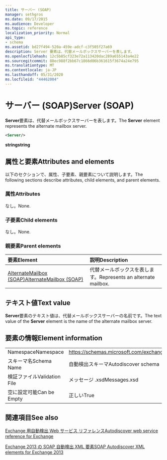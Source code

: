 ```yaml
---
title: サーバー (SOAP)
manager: sethgros
ms.date: 09/17/2015
ms.audience: Developer
ms.topic: reference
localization_priority: Normal
api_type:
- schema
ms.assetid: bd27f494-520a-459e-adcf-c3f505f27a69
description: Server 要素は、代替メールボックスサーバーを表します。
ms.openlocfilehash: 12c5b85cf323e72a113420dac289a655143a4e22
ms.sourcegitcommit: 88ec988f2bb67c1866d06b361615f3674a24e795
ms.translationtype: MT
ms.contentlocale: ja-JP
ms.lasthandoff: 05/31/2020
ms.locfileid: "44462004"
---
```

# <a name="server-soap"></a><span data-ttu-id="68d98-103">サーバー (SOAP)</span><span class="sxs-lookup"><span data-stu-id="68d98-103">Server (SOAP)</span></span>

<span data-ttu-id="68d98-104">**Server**要素は、代替メールボックスサーバーを表します。</span><span class="sxs-lookup"><span data-stu-id="68d98-104">The **Server** element represents the alternate mailbox server.</span></span> 
  
```XML
<Server/>
```

 <span data-ttu-id="68d98-105">**string**</span><span class="sxs-lookup"><span data-stu-id="68d98-105">**string**</span></span>
## <a name="attributes-and-elements"></a><span data-ttu-id="68d98-106">属性と要素</span><span class="sxs-lookup"><span data-stu-id="68d98-106">Attributes and elements</span></span>

<span data-ttu-id="68d98-107">以下のセクションで、属性、子要素、親要素について説明します。</span><span class="sxs-lookup"><span data-stu-id="68d98-107">The following sections describe attributes, child elements, and parent elements.</span></span>
  
### <a name="attributes"></a><span data-ttu-id="68d98-108">属性</span><span class="sxs-lookup"><span data-stu-id="68d98-108">Attributes</span></span>

<span data-ttu-id="68d98-109">なし。</span><span class="sxs-lookup"><span data-stu-id="68d98-109">None.</span></span>
  
### <a name="child-elements"></a><span data-ttu-id="68d98-110">子要素</span><span class="sxs-lookup"><span data-stu-id="68d98-110">Child elements</span></span>

<span data-ttu-id="68d98-111">なし。</span><span class="sxs-lookup"><span data-stu-id="68d98-111">None.</span></span>
  
### <a name="parent-elements"></a><span data-ttu-id="68d98-112">親要素</span><span class="sxs-lookup"><span data-stu-id="68d98-112">Parent elements</span></span>

|<span data-ttu-id="68d98-113">**要素**</span><span class="sxs-lookup"><span data-stu-id="68d98-113">**Element**</span></span>|<span data-ttu-id="68d98-114">**説明**</span><span class="sxs-lookup"><span data-stu-id="68d98-114">**Description**</span></span>|
|:-----|:-----|
|[<span data-ttu-id="68d98-115">AlternateMailbox (SOAP)</span><span class="sxs-lookup"><span data-stu-id="68d98-115">AlternateMailbox (SOAP)</span></span>](alternatemailbox-soap.md) <br/> |<span data-ttu-id="68d98-116">代替メールボックスを表します。</span><span class="sxs-lookup"><span data-stu-id="68d98-116">Represents an alternate mailbox.</span></span>  <br/> |
   
## <a name="text-value"></a><span data-ttu-id="68d98-117">テキスト値</span><span class="sxs-lookup"><span data-stu-id="68d98-117">Text value</span></span>

<span data-ttu-id="68d98-118">**Server**要素のテキスト値は、代替メールボックスサーバーの名前です。</span><span class="sxs-lookup"><span data-stu-id="68d98-118">The text value of the **Server** element is the name of the alternate mailbox server.</span></span> 
  
## <a name="element-information"></a><span data-ttu-id="68d98-119">要素の情報</span><span class="sxs-lookup"><span data-stu-id="68d98-119">Element information</span></span>

|||
|:-----|:-----|
|<span data-ttu-id="68d98-120">Namespace</span><span class="sxs-lookup"><span data-stu-id="68d98-120">Namespace</span></span>  <br/> |https://schemas.microsoft.com/exchange/2010/Autodiscover  <br/> |
|<span data-ttu-id="68d98-121">スキーマ名</span><span class="sxs-lookup"><span data-stu-id="68d98-121">Schema Name</span></span>  <br/> |<span data-ttu-id="68d98-122">自動検出スキーマ</span><span class="sxs-lookup"><span data-stu-id="68d98-122">Autodiscover schema</span></span>  <br/> |
|<span data-ttu-id="68d98-123">検証ファイル</span><span class="sxs-lookup"><span data-stu-id="68d98-123">Validation File</span></span>  <br/> |<span data-ttu-id="68d98-124">メッセージ .xsd</span><span class="sxs-lookup"><span data-stu-id="68d98-124">Messages.xsd</span></span>  <br/> |
|<span data-ttu-id="68d98-125">空に設定可能</span><span class="sxs-lookup"><span data-stu-id="68d98-125">Can be Empty</span></span>  <br/> |<span data-ttu-id="68d98-126">正しい</span><span class="sxs-lookup"><span data-stu-id="68d98-126">True</span></span>  <br/> |
   
## <a name="see-also"></a><span data-ttu-id="68d98-127">関連項目</span><span class="sxs-lookup"><span data-stu-id="68d98-127">See also</span></span>



[<span data-ttu-id="68d98-128">Exchange 用自動検出 Web サービス リファレンス</span><span class="sxs-lookup"><span data-stu-id="68d98-128">Autodiscover web service reference for Exchange</span></span>](autodiscover-web-service-reference-for-exchange.md)
  
[<span data-ttu-id="68d98-129">Exchange 2013 の SOAP 自動検出 XML 要素</span><span class="sxs-lookup"><span data-stu-id="68d98-129">SOAP Autodiscover XML elements for Exchange 2013</span></span>](soap-autodiscover-xml-elements-for-exchange-2013.md)

